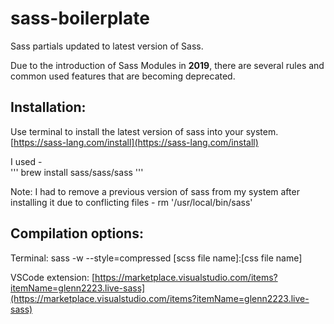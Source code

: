 # sass-boilerplate

Sass partials updated to latest version of Sass.

Due to the introduction of Sass Modules in **2019**, there are several rules and common used features that are becoming deprecated.


## Installation:

Use terminal to install the latest version of sass into your system. [https://sass-lang.com/install](https://sass-lang.com/install)

I used -  
'''
brew install sass/sass/sass
'''

Note: I had to remove a previous version of sass from my system after installing it due to conflicting files - rm '/usr/local/bin/sass'


## Compilation options:

Terminal: sass -w --style=compressed [scss file name]:[css file name]

VSCode extension: [https://marketplace.visualstudio.com/items?itemName=glenn2223.live-sass](https://marketplace.visualstudio.com/items?itemName=glenn2223.live-sass)
